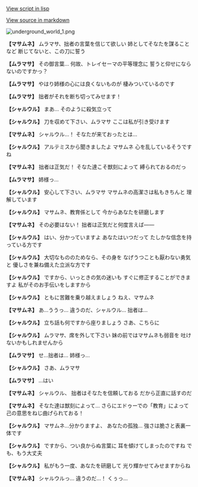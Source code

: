 [View script in lisp](../scripts/101003030.txt)

[View source in markdown](101003030.md)

![underground_world_1.png](../images/backgrounds/underground_world_1.png)

**【マサムネ】**
ムラマサ、拙者の言葉を信じて欲しい
姉としてそなたを謀ることなど
断じてないと、この刀に誓う

**【ムラマサ】**
その御言葉…
何故、トレイセーマの平等理念に
誓うと仰せにならないのですかっ？

**【ムラマサ】**
やはり姉様の心には良くないものが
棲みついているのです

**【ムラマサ】**
拙者がそれを断ち切ってみせます！

**【シャルウル】**
まあ…
そのように殺気立って

**【シャルウル】**
刀を収めて下さい、ムラマサ
ここは私が引き受けます

**【マサムネ】**
シャルウル…！
そなたが来ておったとは…

**【シャルウル】**
アルテミスから聞きましたよ
マサムネ
心を乱しているそうですね

**【マサムネ】**
拙者は正気だ！
そなた達こそ獣刻によって
縛られておるのだっ

**【ムラマサ】**
姉様っ…

**【シャルウル】**
安心して下さい、ムラマサ
マサムネの高潔さは私もきちんと
理解しています

**【シャルウル】**
マサムネ、教育係として
今からあなたを研磨します

**【マサムネ】**
その必要はない！
拙者は正気だと何度言えば――

**【シャルウル】**
はい、分かっていますよ
あなたはいつだって
たしかな信念を持っている方です

**【シャルウル】**
大切なもののためなら、その身を
なげうつことも厭わない勇気と
優しさを兼ね備えた立派な方です

**【シャルウル】**
ですから、いっときの気の迷いも
すぐに修正することができますよ
私がそのお手伝いをしますから

**【シャルウル】**
ともに苦難を乗り越えましょう
ねえ、マサムネ

**【マサムネ】**
あ…ううっ…
違うのだ、シャルウル…
拙者は…

**【シャルウル】**
立ち話も何ですから座りましょう
さあ、こちらに

**【シャルウル】**
ムラマサ、席を外して下さい
妹の前ではマサムネも弱音を
吐けないかもしれませんから

**【ムラマサ】**
せ…拙者は…
姉様っ…

**【シャルウル】**
さあ、ムラマサ

**【ムラマサ】**
…はい

**【マサムネ】**
シャルウル、
拙者はそなたを信頼しておる
だから正直に話すのだ

**【マサムネ】**
そなた達は獣刻によって…
さらにエドゥーでの「教育」によって
己の意思をねじ曲げられておる！

**【シャルウル】**
マサムネ…分かりますよ、
あなたの孤独…
強さは脆さと表裏一体です

**【シャルウル】**
ですから、つい良からぬ言葉に
耳を傾けてしまったのですね
でも、もう大丈夫

**【シャルウル】**
私がもう一度、あなたを研磨して
光り輝かせてみせますからね

**【マサムネ】**
シャルウルっ…
違うのだ…！
くぅっ…